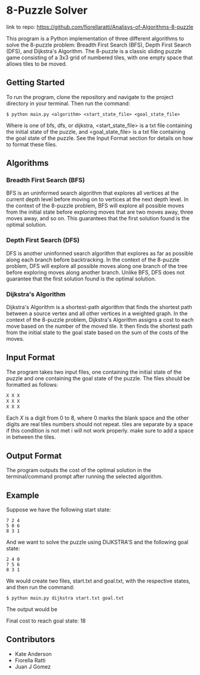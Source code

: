 # 8-Puzzle Solver
link to repo: https://github.com/fiorellaratti/Analisys-of-Algorithms-8-puzzle

This program is a Python implementation of three different algorithms to solve the 8-puzzle problem: Breadth First Search (BFS), Depth First Search (DFS), and Dijkstra's Algorithm. The 8-puzzle is a classic sliding puzzle game consisting of a 3x3 grid of numbered tiles, with one empty space that allows tiles to be moved.

## Getting Started

To run the program, clone the repository and navigate to the project directory in your terminal. Then run the command:

```
$ python main.py <algorithm> <start_state_file> <goal_state_file>
```
Where <algorithm> is one of bfs, dfs, or dijkstra, <start_state_file> is a txt file containing the initial state of the puzzle, and <goal_state_file> is a txt file containing the goal state of the puzzle. See the Input Format section for details on how to format these files.

## Algorithms

### Breadth First Search (BFS)
BFS is an uninformed search algorithm that explores all vertices at the current depth level before moving on to vertices at the next depth level. In the context of the 8-puzzle problem, BFS will explore all possible moves from the initial state before exploring moves that are two moves away, three moves away, and so on. This guarantees that the first solution found is the optimal solution.

### Depth First Search (DFS)
DFS is another uninformed search algorithm that explores as far as possible along each branch before backtracking. In the context of the 8-puzzle problem, DFS will explore all possible moves along one branch of the tree before exploring moves along another branch. Unlike BFS, DFS does not guarantee that the first solution found is the optimal solution.

### Dijkstra's Algorithm
Dijkstra's Algorithm is a shortest-path algorithm that finds the shortest path between a source vertex and all other vertices in a weighted graph. In the context of the 8-puzzle problem, Dijkstra's Algorithm assigns a cost to each move based on the number of the moved tile. It then finds the shortest path from the initial state to the goal state based on the sum of the costs of the moves.

## Input Format

The program takes two input files, one containing the initial state of the puzzle and one containing the goal state of the puzzle. The files should be formatted as follows:

```txt
X X X
X X X
X X X
```

Each *X* is a digit from 0 to 8, where 0 marks the blank space and the other digits are real tiles numbers should not repeat. tiles are separate by a space if this condition is not met i will not work properly. make sure to add a space in between the tiles.

## Output Format

The program outputs the cost of the optimal solution in the terminal/command prompt after running the selected algorithm.

## Example

Suppose we have the following start state:

```
7 2 4
5 0 6
8 3 1
```

And we want to solve the puzzle using DIJKSTRA'S and the following goal state:

```
2 4 0
7 5 6
8 3 1
```

We would create two files, start.txt and goal.txt, with the respective states, and then run the command:

```$ python main.py dijkstra start.txt goal.txt```

The output would be

Final cost to reach goal state: 18

## Contributors

* Kate Anderson
* Fiorella Ratti
* Juan J Gomez